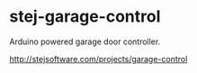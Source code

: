 stej-garage-control
===================

Arduino powered garage door controller.

http://stejsoftware.com/projects/garage-control
